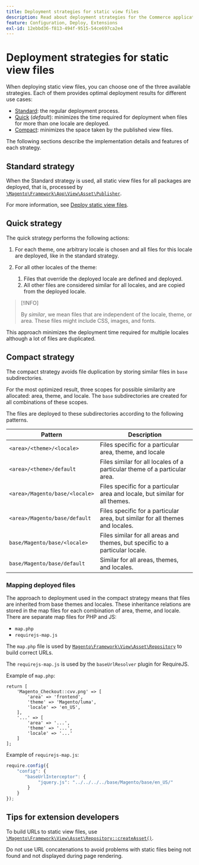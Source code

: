 ```yaml
---
title: Deployment strategies for static view files
description: Read about deployment strategies for the Commerce application.
feature: Configuration, Deploy, Extensions
exl-id: 12ebbd36-f813-494f-9515-54ce697ca2e4
---
```

# Deployment strategies for static view files

When deploying static view files, you can choose one of the three available strategies. Each of them provides optimal deployment results for different use cases:

- [Standard](#standard-strategy): the regular deployment process.
- [Quick](#quick-strategy) (_default_): minimizes the time required for deployment when files for more than one locale are deployed.
- [Compact](#compact-strategy): minimizes the space taken by the published view files.

The following sections describe the implementation details and features of each strategy.

## Standard strategy

When the Standard strategy is used, all static view files for all packages are deployed, that is, processed by [`\Magento\Framework\App\View\Asset\Publisher`](https://github.com/magento/magento2/blob/2.4/lib/internal/Magento/Framework/App/View/Asset/Publisher.php).

For more information, see [Deploy static view files](../cli/static-view-file-deployment.md).

## Quick strategy

The quick strategy performs the following actions:

1. For each theme, one arbitrary locale is chosen and all files for this locale are deployed, like in the standard strategy.
1. For all other locales of the theme:

   1. Files that override the deployed locale are defined and deployed.
   1. All other files are considered similar for all locales, and are copied from the deployed locale.

>[!INFO]
>
>By _similar_, we mean files that are independent of the locale, theme, or area. These files might include CSS, images, and fonts.

This approach minimizes the deployment time required for multiple locales although a lot of files are duplicated.

## Compact strategy

The compact strategy avoids file duplication by storing similar files in `base` subdirectories.

For the most optimized result, three scopes for possible similarity are allocated: area, theme, and locale. The `base` subdirectories are created for all combinations of these scopes.

The files are deployed to these subdirectories according to the following patterns.

| Pattern | Description |
| ------- | ----------- |
| `<area>/<theme>/<locale>`      | Files specific for a particular area, theme, and locale |
| `<area>/<theme>/default`       | Files similar for all locales of a particular theme of a particular area. |
| `<area>/Magento/base/<locale>` | Files specific for a particular area and locale, but similar for all themes. |
| `<area>/Magento/base/default`  | Files specific for a particular area, but similar for all themes and locales. |
| `base/Magento/base/<locale>`   | Files similar for all areas and themes, but specific to a particular locale. |
| `base/Magento/base/default`    | Similar for all areas, themes, and locales. |

### Mapping deployed files

The approach to deployment used in the compact strategy means that files are inherited from base themes and locales. These inheritance relations are stored in the map files for each combination of area, theme, and locale. There are separate map files for PHP and JS:

- `map.php`
- `requirejs-map.js`

The `map.php` file is used by [`Magento\Framework\View\Asset\Repository`](https://github.com/magento/magento2/blob/2.4/lib/internal/Magento/Framework/View/Asset/Repository.php) to build correct URLs.

The `requirejs-map.js` is used by the `baseUrlResolver` plugin for RequireJS.

Example of `map.php`:

```php?start_inline=1
return [
    'Magento_Checkout::cvv.png' => [
        'area' => 'frontend',
        'theme' => 'Magento/luma',
        'locale' => 'en_US',
    ],
    '...' => [
        'area' => '...',
        'theme' => '...',
        'locale' => '...'
    ]
];
```

Example of `requirejs-map.js`:

```js
require.config({
    "config": {
       "baseUrlInterceptor": {
            "jquery.js": "../../../../base/Magento/base/en_US/"
        }
    }
});
```

## Tips for extension developers

To build URLs to static view files, use [`\Magento\Framework\View\Asset\Repository::createAsset()`](https://github.com/magento/magento2/blob/2.4/lib/internal/Magento/Framework/View/Asset/Repository.php#L211-L244).

Do not use URL concatenations to avoid problems with static files being not found and not displayed during page rendering.
